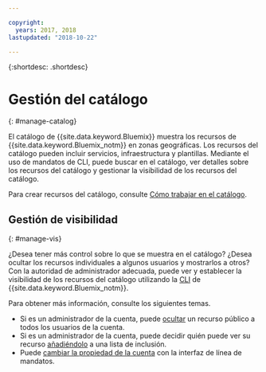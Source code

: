 ```yaml
---

copyright:
  years: 2017, 2018
lastupdated: "2018-10-22"

---
```


{:shortdesc: .shortdesc}

# Gestión del catálogo
{: #manage-catalog}

El catálogo de {{site.data.keyword.Bluemix}} muestra los recursos de {{site.data.keyword.Bluemix_notm}} en zonas geográficas. Los recursos del catálogo pueden incluir servicios, infraestructura y plantillas. Mediante el uso de mandatos de CLI, puede buscar en el catálogo, ver detalles sobre los recursos del catálogo y gestionar la visibilidad de los recursos del catálogo.

Para crear recursos del catálogo, consulte [Cómo trabajar en el catálogo](/docs/overview/ui.html#catalogcreate).

## Gestión de visibilidad
{: #manage-vis}

¿Desea tener más control sobre lo que se muestra en el catálogo? ¿Desea ocultar los recursos individuales a algunos usuarios y mostrarlos a otros? Con la autoridad de administrador adecuada, puede ver y establecer la visibilidad de los recursos del catálogo utilizando la [CLI](/docs/cli/index.html#overview) de {{site.data.keyword.Bluemix_notm}}.

Para obtener más información, consulte los siguientes temas.

* Si es un administrador de la cuenta, puede [ocultar](/docs/account/exclude.html) un recurso público a todos los usuarios de la cuenta.
* Si es un administrador de la cuenta, puede decidir quién puede ver su recurso [añadiéndolo](/docs/account/include.html) a una lista de inclusión.
* Puede [cambiar la propiedad de la cuenta](/docs/account/owners.html) con la interfaz de línea de mandatos.
